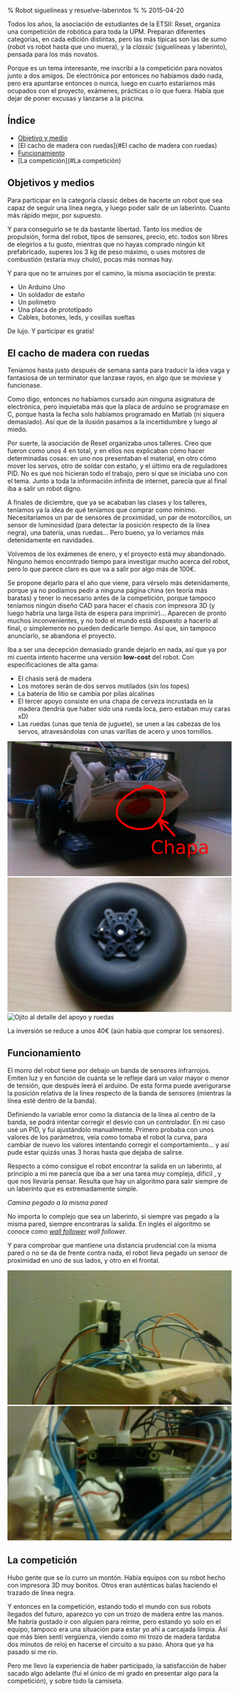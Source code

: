 % Robot siguelíneas y resuelve-laberintos
%
% 2015-04-20


Todos los años, la asociación de estudiantes de la ETSII: Reset, organiza
una competición de robótica para toda la UPM. Preparan diferentes
categorias, en cada edición distintas, pero las más típicas son las de sumo
(robot vs robot hasta que uno muera), y la <em>classic</em> (siguelíneas y
laberinto), pensada para los más novatos.

Porque es un tema interesante, me inscribí a la competición para novatos junto
a dos amigos. De electrónica por
entonces no habíamos dado nada, pero era apuntarse entonces o nunca, luego
en cuarto estaríamos más ocupados con el proyecto, exámenes, prácticas o lo que
fuera. Había que dejar de poner excusas y lanzarse a la piscina.


## **Índice**
* [Objetivo y medio](#objetivo)
* [El cacho de madera con ruedas](#El cacho de madera con ruedas)
* [Funcionamiento](#Funcionamiento)
* [La competición](#La competición)


## **Objetivos y medios**


Para participar en la categoría classic debes de hacerte un robot
que sea capaz de seguir una línea negra, y luego poder salir de un
laberinto. Cuanto más rápido mejor, por supuesto.

Y para conseguirlo se te da bastante libertad. Tanto
los medios de propulsión, forma del robot, tipos de sensores, precio, etc.
todos son libres de elegirlos a tu gusto, mientras que no hayas
comprado ningún kit prefabricado, superes los 3 kg de peso máximo,
o uses motores de combustión (estaría muy chulo), pocas más normas hay.


Y para que no te arruines por el camino, la misma asociación te
presta:

* Un Arduino Uno
* Un soldador de estaño
* Un polímetro
* Una placa de prototipado
* Cables, botones, leds, y cosillas sueltas

De lujo. Y participar es gratis!


## **El cacho de madera con ruedas**

Teníamos hasta justo después de semana santa para
traducir la idea vaga y fantasiosa de un terminator que
lanzase rayos, en algo que se moviese y funcionase.

Como digo, entonces no habíamos cursado aún ninguna asignatura de
electrónica, pero inquietaba más que la placa de arduino se programase
en C, porque hasta la fecha solo habíamos programado en Matlab
(ni siquera demasiado).
Así que de la ilusión pasamos a la incertidumbre y luego al miedo.


Por suerte, la asociación de Reset
organizaba unos talleres.
Creo que fueron como unos 4 en total, y en ellos nos explicaban
cómo hacer determinadas cosas: en uno nos presentaban el material,
en otro cómo mover los servos, otro de soldar con estaño, y el último
era de reguladores PID.
No es que nos hicieran todo el trabajo, pero sí que se iniciaba uno
con el tema. Junto a toda la información infinita de internet, parecía
que al final iba a salir un robot digno.

A finales de diciembre, que ya se acababan las clases y los talleres,
teníamos ya la idea de qué teníamos que comprar como mínimo. Necesitaríamos
un par de sensores de proximidad, un par de motorcillos, un sensor
de luminosidad (para detectar la posición respecto de la línea negra), una
batería, unas ruedas... Pero bueno, ya lo veríamos más detenidamente en
navidades.

Volvemos de los exámenes de enero, y el proyecto está muy abandonado.
Ninguno hemos encontrado tiempo para investigar mucho acerca del robot, pero
lo que parece claro es que va a salir por algo más de 100&euro;.

Se propone dejarlo para el año que viene, para vérselo más detenidamente,
porque ya no podíamos pedir a ninguna página china (en teoría más baratas)
y tener lo necesario antes de la competición, porque tampoco teníamos
ningún diseño CAD para hacer
el chasis con impresora 3D (y luego habría una larga lista de espera para
imprimir)... Aparecen de pronto muchos
inconvenientes, y no todo el mundo está dispuesto a hacerlo al final, o
simplemente no pueden dedicarle tiempo.
Así que, sin tampoco anunciarlo, se abandona el proyecto.

Iba a ser una decepción demasiado grande dejarlo en nada, así que ya por
mi cuenta intento hacerme una versión <b>low-cost</b> del robot. Con especificaciones
de alta gama:

* El chasis será de madera
* Los motores serán de dos servos mutilados (sin los topes)
* La batería de litio se cambia por pilas alcalinas
* El tercer apoyo consiste en una chapa de cerveza incrustada en la madera (tendría que haber sido una rueda loca, pero estaban muy caras xD)
* Las ruedas (unas que tenía de juguete), se unen a las cabezas de los servos, atravesándolas con unas varillas de acero y unos tornillos.


![](./images/chapa2_rotulo.jpg)
![](./images/rueda1_comprimida.jpg)
![Ojito al detalle del apoyo y ruedas](./images/rueda2_comprimieda)


La inversión se reduce a unos 40&euro; (aún había que comprar
los sensores).

## **Funcionamiento**

El morro del robot tiene por debajo un banda de sensores infrarrojos.
Emiten luz y en función de cuánta se le refleje dará un valor mayor o
menor de tensión, que después leerá el arduino. De esta forma puede averigurarse
la posición relativa de la línea respecto de la banda de sensores
(mientras la línea esté dentro de la banda).

Definiendo
la variable error como la distancia de la línea al centro
de la banda, se podrá intentar corregir el desvio con un controlador.
En mi caso usé un PID, y fui ajustándolo manualmente. Primero probaba con
unos valores de los parámetros, veía como tomaba el robot la curva,
para cambiar de nuevo los valores intentando corregir el comportamiento... y así
pude estar quizás unas 3 horas hasta que dejaba de salirse.

Respecto a cómo consigue el robot encontrar la salida en un laberinto,
al principio a mi me parecía que iba a ser una tarea muy compleja, difícil
, y que nos llevaría pensar. Resulta que hay un algoritmo para salir
siempre de un laberinto que es extremadamente simple.

_Camina pegado a la misma pared_

No importa lo complejo que sea un laberinto, si siempre vas pegado a la
misma pared, siempre encontraras la salida. En inglés el algoritmo
se conoce como
<em>[wall follower](https://en.wikipedia.org/wiki/Maze_solving_algorithm)
wall follower.</em>

Y para comprobar que mantiene una distancia prudencial
con la misma pared o no se da de frente contra nada, el robot
lleva pegado un sensor de proximidad en uno de sus lados, y otro en
el frontal.

![](./images/sensorLateral_comprimida.jpg)
![Sensores de proximidad lateral y frontal](./images/sensorFrontal_comprimida.jpg)


## **La competición**
Hubo gente que se lo curro un montón. Había equipos con su robot
hecho con impresora 3D muy bonitos. Otros eran auténticas balas
haciendo el trazado de línea negra.

Y entonces en la competición, estando todo el mundo con sus robots
llegados del futuro,
aparezco yo con un trozo de madera entre las manos. Me habría gustado
ir con alguien para reirme, pero estando yo solo en el equipo, tampoco
era una situación para estar yo ahí a carcajada limpia. Así que más bien
sentí vergüenza, viendo como mi trozo de madera tardaba dos minutos de reloj
en hacerse el circuito a su paso. Ahora que ya ha pasado sí me río.

Pero me llevo la experiencia de haber participado, la satisfacción de haber sacado algo adelante (fui el único de mi grado en presentar algo para la competición), y sobre todo la camiseta.
